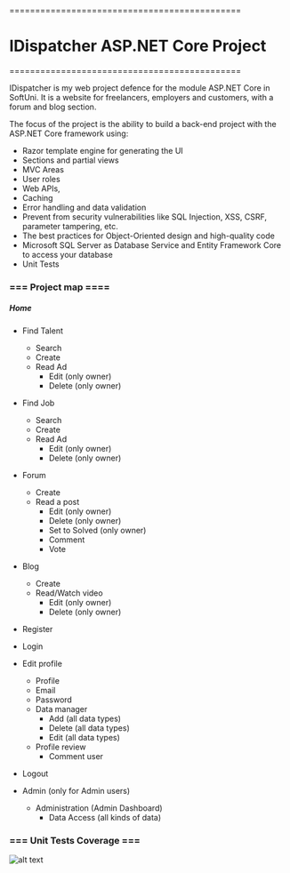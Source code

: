 =============================================
# IDispatcher ASP.NET Core Project
=============================================

IDispatcher is my web project defence for the module ASP.NET Core in SoftUni.
It is a website for freelancers, employers and customers, with a forum and blog section.

The focus of the project is the ability to build a back-end project with the ASP.NET Core framework using: 
 - Razor template engine for generating the UI
 - Sections and partial views
 - MVC Areas
 - User roles
 - Web APIs,
 - Caching
 - Error handling and data validation 
 - Prevent from security vulnerabilities like SQL Injection, XSS, CSRF, parameter tampering, etc.
 - The best practices for Object-Oriented design and high-quality code 
 - Microsoft SQL Server as Database Service and Entity Framework Core to access your database
 - Unit Tests 


### === Project map ====

##### Home 

- Find Talent
  -	Search
  -	Create
  - Read Ad    
    - Edit (only owner)
    - Delete (only owner)
    
- Find Job
  - Search
  - Create
  - Read Ad
    -	Edit (only owner)
    -	Delete (only owner)
    
- Forum
  - Create
  - Read a post
    - Edit (only owner)
    - Delete (only owner)
    - Set to Solved (only owner)
    - Comment
    - Vote
   
- Blog
  - Create
  - Read/Watch video
    - Edit (only owner)
    - Delete (only owner)
	    
- Register
- Login
- Edit profile
  - Profile
  - Email
  - Password
  - Data manager
    - Add (all data types)
    - Delete (all data types)
    - Edit (all data types)
  - Profile review
    - Comment user

- Logout
- Admin (only for Admin users)
  - Administration (Admin Dashboard)
    - Data Access (all kinds of data)

### === Unit Tests Coverage ===

![alt text](https://user-images.githubusercontent.com/63471679/129447283-21b6dfd8-d6d7-4efa-aafc-00d731cfccb1.JPG)
